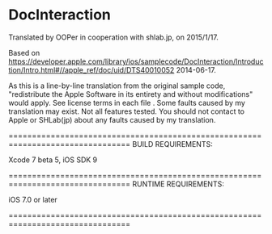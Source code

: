 # DocInteraction

Translated by OOPer in cooperation with shlab.jp, on 2015/1/17.

Based on
<https://developer.apple.com/library/ios/samplecode/DocInteraction/Introduction/Intro.html#//apple_ref/doc/uid/DTS40010052>
2014-06-17.

As this is a line-by-line translation from the original sample code, "redistribute the Apple Software in its entirety and without modifications" would apply. See license terms in each file .
Some faults caused by my translation may exist. Not all features tested.
You should not contact to Apple or SHLab(jp) about any faults caused by my translation.

================================================================================
BUILD REQUIREMENTS:

Xcode 7 beta 5, iOS SDK 9

================================================================================
RUNTIME REQUIREMENTS:

iOS 7.0 or later

================================================================================

